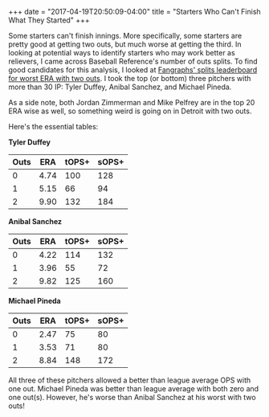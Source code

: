 +++
date = "2017-04-19T20:50:09-04:00"
title = "Starters Who Can't Finish What They Started"
+++

Some starters can't finish innings. More specifically, some starters are pretty good at getting two outs, but much worse at getting the third. In looking at potential ways to identify starters who may work better as relievers, I came across Baseball Reference's number of outs splits. To find good candidates for this analysis, I looked at [Fangraphs' splits leaderboard for worst ERA with two outs][leaderboard]. I took the top (or bottom) three pitchers with more than 30 IP: Tyler Duffey, Anibal Sanchez, and Michael Pineda.

As a side note, both Jordan Zimmerman and Mike Pelfrey are in the top 20 ERA wise as well, so something weird is going on in Detroit with two outs.

Here's the essential tables:

**Tyler Duffey**

| Outs | ERA | tOPS+ | sOPS+ |
| --- | --- | --- | --- |
| 0 | 4.74 | 100 | 128 |
| 1 | 5.15 | 66 | 94 |
| 2 | 9.90 | 132 | 184 |

**Anibal Sanchez**

| Outs | ERA | tOPS+ | sOPS+ |
| --- | --- | --- | --- |
| 0 | 4.22 | 114 | 132 |
| 1 | 3.96 | 55 | 72 |
| 2 | 9.82 | 125 | 160 |

**Michael Pineda**

| Outs | ERA | tOPS+ | sOPS+ |
| --- | --- | --- | --- |
| 0 | 2.47 | 75 | 80 |
| 1 | 3.53 | 71 | 80 |
| 2 | 8.84 | 148 | 172 |

All three of these pitchers allowed a better than league average OPS with one out. Michael Pineda was better than league average with both zero and one out(s). However, he's worse than Anibal Sanchez at his worst with two outs!

[leaderboard]: http://www.fangraphs.com/leaderssplits.aspx?splitArr=56&strgroup=season&statgroup=1&startDate=2016-4-3&endDate=2016-11-01&filter=&position=P&statType=player&autoPt=true&sort=5,1&pg=0
